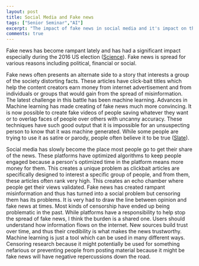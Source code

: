 ```yaml
---
layout: post
title: Social Media and Fake news
tags: ["Senior Seminar","AI"]
excerpt: "The impact of fake news in social media and it's impact on the World"
comments: true
---
```


Fake news has become rampant lately and has had a significant impact especially during the 2016 US election ([Science](http://science.sciencemag.org/content/363/6425/374)).
Fake news is spread for various reasons including political, financial or social.

Fake news often presents an alternate side to a story that interests a group of the society distorting facts. These articles have click-bait titles which help
the content creators earn money from internet advertisement and from individuals or groups that would gain from the spread of misinformation. The latest challenge in
this battle has been machine learning. Advances in Machine learning has made creating of fake news much more convincing. It is now possible to create fake videos
of people saving whatever they want or to overlap faces of people over others with uncanny accuracy. These techniques have such good output that it is impossible for
an unsuspecting person to know that it was machine generated. While some people are trying to use it as satire or parody, people often believe it to be true ([Slate](https://slate.com/technology/2019/01/fake-washington-post-not-fake-news-yes-men-parody.html)).

Social media has slowly become the place most people go to get their share of the news. These platforms have optimized algorithms to keep people engaged because a person's optimized time
in the platform means more money for them. This creates a unique problem as clickbait articles are specifically designed to interest a specific group of people, and from them, these articles often
rank very high. This creates an echo chamber where people get their views validated. Fake news has created rampant misinformation and thus has turned into a social problem but censoring them has its problems. It is very had to draw the line between opinion and fake news at times. Most kinds of censorship have ended up being problematic in the past. While platforms have a responsibility to help stop the spread of fake news, I think the burden is a shared one. Users should understand how information flows on the internet. New sources build trust over time, and thus their credibility is what makes the news trustworthy. Machine learning is just a tool which can be used in many different ways. Censoring research because it might potentially be used for something nefarious or preventing people from posting material because it might be fake news will have negative repercussions down the road.
